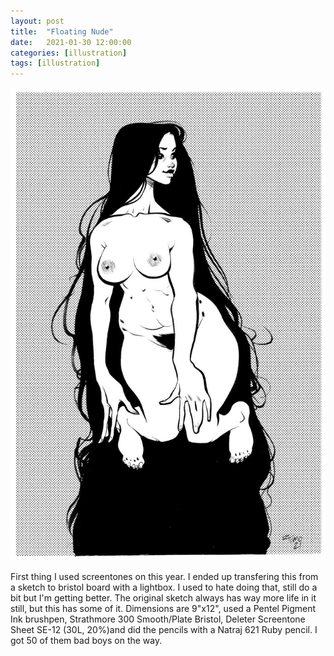 ```yaml
---
layout: post
title:  "Floating Nude"
date:   2021-01-30 12:00:00
categories: [illustration]
tags: [illustration]
---
```


![Floating Nude Illustration ink brush screentone](/assets/img/floating-nude.jpg)

First thing I used screentones on this year.  I ended up transfering this from a sketch to bristol board with a lightbox.  I used to hate doing that, still do a bit but I'm getting better.  The original sketch always has way more life in it still, but this has some of it.  Dimensions are 9"x12", used a Pentel Pigment Ink brushpen, Strathmore 300 Smooth/Plate Bristol, Deleter Screentone Sheet SE-12 (30L, 20%)and did the pencils with a Natraj 621 Ruby pencil.  I got 50 of them bad boys on the way.

